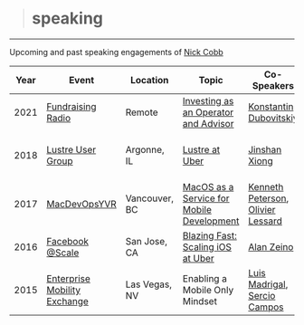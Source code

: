 ># speaking
-----
Upcoming and past speaking engagements of [Nick Cobb](https://www.linkedin.com/in/loyaltyarm/)

Year | Event | Location | Topic | Co-Speakers | Representing |
----- | ----- | ----- | ----- | ----- | ----- |
2021 | [Fundraising Radio](https://www.fundraisingradio.com/Nick-Cobb/) | Remote | [Investing as an Operator and Advisor](https://www.fundraisingradio.com/Nick-Cobb/) | [Konstantin Dubovitskiy](https://www.linkedin.com/in/kdeconomist/) | Self 🙃 | 
2018 | [Lustre User Group](http://opensfs.org/events/lug-2018/) | Argonne, IL | [Lustre at Uber](http://cdn.opensfs.org/wp-content/uploads/2018/04/Cobb-Lustre_at_Uber_LUG_2018.pdf) | [Jinshan Xiong](https://www.linkedin.com/in/jinshan-xiong-b64b5620) | [Uber Advanced Technologies Group](https://www.uber.com/info/atg/) | 
2017 | [MacDevOpsYVR](https://macdevops.ca) | Vancouver, BC | [MacOS as a Service for Mobile Development](https://www.youtube.com/watch?v=gjbwu8Iu3Xs&list=PLOpBG-mD9ZjHdx6_yF4y8IR6eGDWgkJr9&index=15&t=2s) | [Kenneth Peterson](https://www.linkedin.com/in/kenneth-peterson-06a80a56/), [Olivier Lessard](https://www.linkedin.com/in/olivier-lessard-96855235/) | [Uber](https://www.uber.com/) |
2016 | [Facebook @Scale](https://atscaleconference.com) | San Jose, CA | [Blazing Fast: Scaling iOS at Uber](https://atscaleconference.com/videos/blazing-fast-scaling-ios-at-uber/) | [Alan Zeino](https://www.linkedin.com/in/alan-zeino-45568935/) | [Uber](https://www.uber.com/) |
2015 | [Enterprise Mobility Exchange](https://www.enterprisemobilityexchange.com) | Las Vegas, NV | Enabling a Mobile Only Mindset | [Luis Madrigal](https://www.linkedin.com/in/luismadrigal/), [Sercio Campos](https://www.linkedin.com/in/sercio-campos-03444b6/) | n/a |